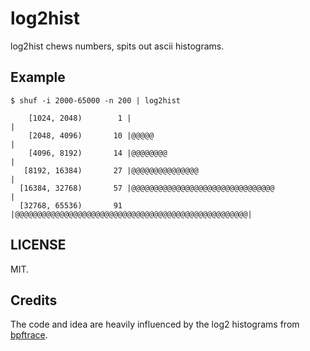 # log2hist

log2hist chews numbers, spits out ascii histograms.

## Example

```
$ shuf -i 2000-65000 -n 200 | log2hist

    [1024, 2048)        1 |                                                    |
    [2048, 4096)       10 |@@@@@                                               |
    [4096, 8192)       14 |@@@@@@@@                                            |
   [8192, 16384)       27 |@@@@@@@@@@@@@@@                                     |
  [16384, 32768)       57 |@@@@@@@@@@@@@@@@@@@@@@@@@@@@@@@@                    |
  [32768, 65536)       91 |@@@@@@@@@@@@@@@@@@@@@@@@@@@@@@@@@@@@@@@@@@@@@@@@@@@@|
```

## LICENSE

MIT.

## Credits

The code and idea are heavily influenced by the log2 histograms from [bpftrace](https://github.com/iovisor/bpftrace/blob/1ece0d0b1441aa70d4a6b324fb852954a5989eab/src/output.cpp#L166).
